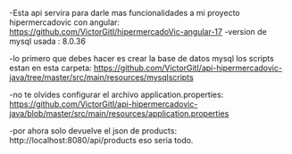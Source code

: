 -Esta api servira para darle mas funcionalidades a mi proyecto hipermercadovic con angular: https://github.com/VictorGitI/hipermercadoVic-angular-17
-version de mysql usada : 8.0.36



-lo primero que debes hacer es crear la base de datos mysql los scripts estan en esta carpeta: https://github.com/VictorGitI/api-hipermercadovic-java/tree/master/src/main/resources/mysqlscripts

-no te olvides configurar el archivo application.properties: https://github.com/VictorGitI/api-hipermercadovic-java/blob/master/src/main/resources/application.properties

-por ahora solo devuelve el json de products: http://localhost:8080/api/products
eso seria todo. 
